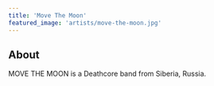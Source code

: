 ```yaml
---
title: 'Move The Moon'
featured_image: 'artists/move-the-moon.jpg'
---
```


## About

MOVE THE MOON is a Deathcore band from Siberia, Russia.
